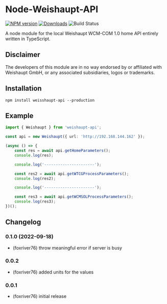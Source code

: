 # Node-Weishaupt-API
[![NPM version](http://img.shields.io/npm/v/weishaupt-api.svg)](https://www.npmjs.com/package/weishaupt-api)
[![Downloads](https://img.shields.io/npm/dm/weishaupt-api.svg)](https://www.npmjs.com/package/weishaupt-api)
![Build Status](https://github.com/foxriver76/node-weishaupt-api/workflows/Test%20and%20Release/badge.svg)

A node module for the local Weishaupt WCM-COM 1.0 home API entirely written in TypeScript.

## Disclaimer
The developers of this module are in no way endorsed by or affiliated with
Weishaupt GmbH, or any associated subsidiaries, logos or trademarks.

## Installation
```npm install weisshaupt-api --production```

## Example

```typescript
import { Weishaupt } from 'weishaupt-api';

const api = new Weishaupt({ url: 'http://192.168.144.162' });

(async () => {
    const res = await api.getHomeParameters();
    console.log(res);

    console.log('----------------------');

    const res2 = await api.getWTCGProcessParameters();
    console.log(res2);

    console.log('----------------------');

    const res3 = await api.getWCMSOLProcessParameters();
    console.log(res3);
})();

```

## Changelog
### 0.1.0 (2022-09-18)
* (foxriver76) throw meaningful error if server is busy

### 0.0.2
* (foxriver76) added units for the values

### 0.0.1
* (foxriver76) initial release
